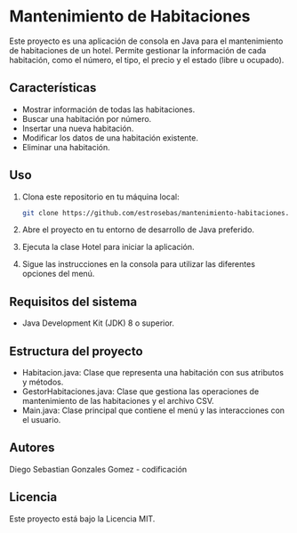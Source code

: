 # Mantenimiento de Habitaciones

Este proyecto es una aplicación de consola en Java para el mantenimiento de habitaciones de un hotel. Permite gestionar la información de cada habitación, como el número, el tipo, el precio y el estado (libre u ocupado).

## Características

- Mostrar información de todas las habitaciones.
- Buscar una habitación por número.
- Insertar una nueva habitación.
- Modificar los datos de una habitación existente.
- Eliminar una habitación.

## Uso

1. Clona este repositorio en tu máquina local:

   ```bash
   git clone https://github.com/estrosebas/mantenimiento-habitaciones.git
2. Abre el proyecto en tu entorno de desarrollo de Java preferido.

3. Ejecuta la clase Hotel para iniciar la aplicación.

4. Sigue las instrucciones en la consola para utilizar las diferentes opciones del menú.

## Requisitos del sistema
- Java Development Kit (JDK) 8 o superior.
## Estructura del proyecto
- Habitacion.java: Clase que representa una habitación con sus atributos y métodos.
- GestorHabitaciones.java: Clase que gestiona las operaciones de mantenimiento de las habitaciones y el archivo CSV.
- Main.java: Clase principal que contiene el menú y las interacciones con el usuario.

## Autores 
Diego Sebastian Gonzales Gomez - codificación

## Licencia
Este proyecto está bajo la Licencia MIT.

